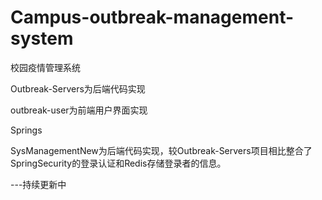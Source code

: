 # Campus-outbreak-management-system
校园疫情管理系统

Outbreak-Servers为后端代码实现

outbreak-user为前端用户界面实现

Springs

SysManagementNew为后端代码实现，较Outbreak-Servers项目相比整合了SpringSecurity的登录认证和Redis存储登录者的信息。

---持续更新中